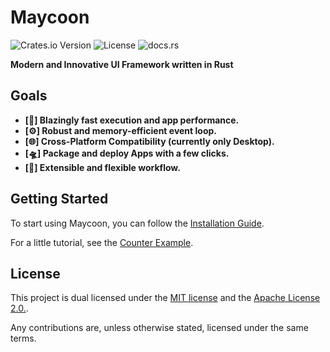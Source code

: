 # Maycoon

![Crates.io Version](https://img.shields.io/crates/v/maycoon)
![License](https://img.shields.io/crates/l/maycoon)
![docs.rs](https://img.shields.io/docsrs/maycoon)

**Modern and Innovative UI Framework written in Rust**

## Goals

- **[🚀] Blazingly fast execution and app performance.**
- **[⚙️] Robust and memory-efficient event loop.**
- **[🌐] Cross-Platform Compatibility (currently only Desktop).**
- **[🛸] Package and deploy Apps with a few clicks.**
- **[🧩] Extensible and flexible workflow.**

## Getting Started

To start using Maycoon, you can follow
the [Installation Guide](https://maycoon-ui.github.io/guide/qick-start/installation.html).

For a little tutorial, see the [Counter Example](https://maycoon-ui.github.io/guide/qick-start/basic-app.html).

## License

This project is dual licensed under the [MIT license](LICENSE-MIT) and the [Apache License 2.0.](LICENSE-APACHE).

Any contributions are, unless otherwise stated, licensed under the same terms.
